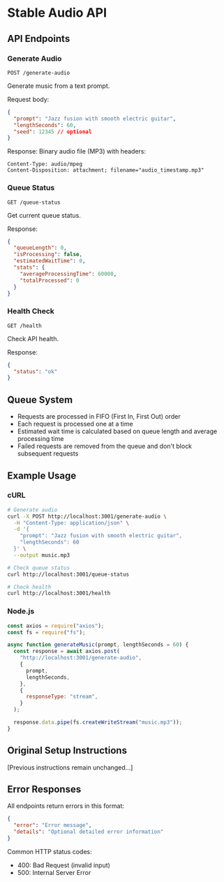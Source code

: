 # Stable Audio API

## API Endpoints

### Generate Audio

`POST /generate-audio`

Generate music from a text prompt.

Request body:

```json
{
  "prompt": "Jazz fusion with smooth electric guitar",
  "lengthSeconds": 60,
  "seed": 12345 // optional
}
```

Response: Binary audio file (MP3) with headers:

```http
Content-Type: audio/mpeg
Content-Disposition: attachment; filename="audio_timestamp.mp3"
```

### Queue Status

`GET /queue-status`

Get current queue status.

Response:

```json
{
  "queueLength": 0,
  "isProcessing": false,
  "estimatedWaitTime": 0,
  "stats": {
    "averageProcessingTime": 60000,
    "totalProcessed": 0
  }
}
```

### Health Check

`GET /health`

Check API health.

Response:

```json
{
  "status": "ok"
}
```

## Queue System

- Requests are processed in FIFO (First In, First Out) order
- Each request is processed one at a time
- Estimated wait time is calculated based on queue length and average processing time
- Failed requests are removed from the queue and don't block subsequent requests

## Example Usage

### cURL

```bash
# Generate audio
curl -X POST http://localhost:3001/generate-audio \
  -H "Content-Type: application/json" \
  -d '{
    "prompt": "Jazz fusion with smooth electric guitar",
    "lengthSeconds": 60
  }' \
  --output music.mp3

# Check queue status
curl http://localhost:3001/queue-status

# Check health
curl http://localhost:3001/health
```

### Node.js

```javascript
const axios = require("axios");
const fs = require("fs");

async function generateMusic(prompt, lengthSeconds = 60) {
  const response = await axios.post(
    "http://localhost:3001/generate-audio",
    {
      prompt,
      lengthSeconds,
    },
    {
      responseType: "stream",
    }
  );

  response.data.pipe(fs.createWriteStream("music.mp3"));
}
```

## Original Setup Instructions

[Previous instructions remain unchanged...]

## Error Responses

All endpoints return errors in this format:

```json
{
  "error": "Error message",
  "details": "Optional detailed error information"
}
```

Common HTTP status codes:

- 400: Bad Request (invalid input)
- 500: Internal Server Error
